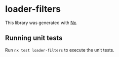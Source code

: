 # loader-filters

This library was generated with [Nx](https://nx.dev).

## Running unit tests

Run `nx test loader-filters` to execute the unit tests.

